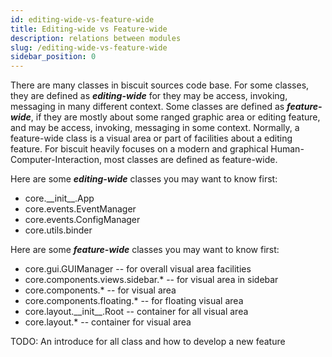 ```yaml
---
id: editing-wide-vs-feature-wide
title: Editing-wide vs Feature-wide
description: relations between modules
slug: /editing-wide-vs-feature-wide
sidebar_position: 0
---
```


There are many classes in biscuit sources code base. For some classes, they are defined as _**editing-wide**_ for they may be access, invoking, messaging in many different context. Some classes are defined as _**feature-wide**_, if they are mostly about some ranged graphic area or editing feature, and may be access, invoking, messaging in some context. Normally, a feature-wide class is a visual area or part of facilities about a editing feature. For biscuit heavily focuses on a modern and graphical Human-Computer-Interaction, most classes are defined as feature-wide.

Here are some _**editing-wide**_ classes you may want to know first:

* core.\_\_init\_\_.App
* core.events.EventManager
* core.events.ConfigManager
* core.utils.binder

Here are some _**feature-wide**_ classes you may want to know first:

* core.gui.GUIManager -- for overall visual area facilities
* core.components.views.sidebar.* -- for visual area in sidebar
* core.components.* -- for visual area
* core.components.floating.* -- for floating visual area
* core.layout.\_\_init\_\_.Root -- container for all visual area
* core.layout.* -- container for visual area

TODO: An introduce for all class and how to develop a new feature
